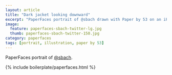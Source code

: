 ```yaml
---
layout: article
title: "Dark jacket looking downward"
excerpt: "PaperFaces portrait of @sbach drawn with Paper by 53 on an iPad."
image: 
  feature: paperfaces-sbach-twitter-lg.jpg
  thumb: paperfaces-sbach-twitter-150.jpg
category: paperfaces
tags: [portrait, illustration, paper by 53]
---
```


PaperFaces portrait of [@sbach](http://twitter.com/sbach).

{% include boilerplate/paperfaces.html %}